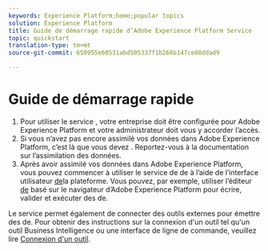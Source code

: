 ```yaml
---
keywords: Experience Platform;home;popular topics
solution: Experience Platform
title: Guide de démarrage rapide d’Adobe Experience Platform Service
topic: quickstart
translation-type: tm+mt
source-git-commit: 659955e60531abd505337f1b266b147ce08ddad9

---
```



# Guide de démarrage rapide

1. Pour utiliser le service , votre entreprise doit être configurée pour Adobe Experience Platform et votre administrateur doit vous y accorder l’accès.
2. Si vous n’avez pas encore assimilé vos données dans Adobe Experience Platform, c’est là que vous devez . Reportez-vous à la documentation sur l’assimilation des données.
3. Après avoir assimilé vos données dans Adobe Experience Platform, vous pouvez commencer à utiliser le service de  de à l’aide de l’interface utilisateur [de](ui/overview.md)la plateforme. Vous pouvez, par exemple, utiliser l’éditeur [de](ui/user-guide.md) basé sur le navigateur d’Adobe Experience Platform pour écrire, valider et exécuter des  de.


Le service  permet également de connecter des outils externes pour émettre des  de. Pour obtenir des instructions sur la connexion d&#39;un outil tel qu&#39;un outil Business Intelligence ou une interface de ligne de commande, veuillez lire [Connexion d&#39;un outil](clients/overview.md).

